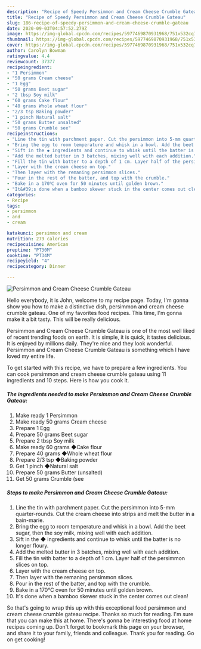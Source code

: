 ```yaml
---
description: "Recipe of Speedy Persimmon and Cream Cheese Crumble Gateau"
title: "Recipe of Speedy Persimmon and Cream Cheese Crumble Gateau"
slug: 186-recipe-of-speedy-persimmon-and-cream-cheese-crumble-gateau
date: 2020-09-03T04:57:52.279Z
image: https://img-global.cpcdn.com/recipes/5977469870931968/751x532cq70/persimmon-and-cream-cheese-crumble-gateau-recipe-main-photo.jpg
thumbnail: https://img-global.cpcdn.com/recipes/5977469870931968/751x532cq70/persimmon-and-cream-cheese-crumble-gateau-recipe-main-photo.jpg
cover: https://img-global.cpcdn.com/recipes/5977469870931968/751x532cq70/persimmon-and-cream-cheese-crumble-gateau-recipe-main-photo.jpg
author: Carolyn Bowman
ratingvalue: 4.4
reviewcount: 37377
recipeingredient:
- "1 Persimmon"
- "50 grams Cream cheese"
- "1 Egg"
- "50 grams Beet sugar"
- "2 tbsp Soy milk"
- "60 grams Cake flour"
- "40 grams Whole wheat flour"
- "2/3 tsp Baking powder"
- "1 pinch Natural salt"
- "50 grams Butter unsalted"
- "50 grams Crumble see"
recipeinstructions:
- "Line the tin with parchment paper. Cut the persimmon into 5-mm quarter-rounds. Cut the cream cheese into strips and melt the butter in a bain-marie."
- "Bring the egg to room temperature and whisk in a bowl. Add the beet sugar, then the soy milk, mixing well with each addition."
- "Sift in the ◆ ingredients and continue to whisk until the batter is no longer floury."
- "Add the melted butter in 3 batches, mixing well with each addition."
- "Fill the tin with batter to a depth of 1 cm. Layer half of the persimmon slices on top."
- "Layer with the cream cheese on top."
- "Then layer with the remaning persimmon slices."
- "Pour in the rest of the batter, and top with the crumble."
- "Bake in a 170℃ oven for 50 minutes until golden brown."
- "It&#39;s done when a bamboo skewer stuck in the center comes out clean!"
categories:
- Recipe
tags:
- persimmon
- and
- cream

katakunci: persimmon and cream 
nutrition: 279 calories
recipecuisine: American
preptime: "PT30M"
cooktime: "PT34M"
recipeyield: "4"
recipecategory: Dinner

---
```



![Persimmon and Cream Cheese Crumble Gateau](https://img-global.cpcdn.com/recipes/5977469870931968/751x532cq70/persimmon-and-cream-cheese-crumble-gateau-recipe-main-photo.jpg)

Hello everybody, it is John, welcome to my recipe page. Today, I'm gonna show you how to make a distinctive dish, persimmon and cream cheese crumble gateau. One of my favorites food recipes. This time, I'm gonna make it a bit tasty. This will be really delicious.

Persimmon and Cream Cheese Crumble Gateau is one of the most well liked of recent trending foods on earth. It is simple, it is quick, it tastes delicious. It is enjoyed by millions daily. They're nice and they look wonderful. Persimmon and Cream Cheese Crumble Gateau is something which I have loved my entire life.




To get started with this recipe, we have to prepare a few ingredients. You can cook persimmon and cream cheese crumble gateau using 11 ingredients and 10 steps. Here is how you cook it.

<!--inarticleads1-->

##### The ingredients needed to make Persimmon and Cream Cheese Crumble Gateau:

1. Make ready 1 Persimmon
1. Make ready 50 grams Cream cheese
1. Prepare 1 Egg
1. Prepare 50 grams Beet sugar
1. Prepare 2 tbsp Soy milk
1. Make ready 60 grams ◆Cake flour
1. Prepare 40 grams ◆Whole wheat flour
1. Prepare 2/3 tsp ◆Baking powder
1. Get 1 pinch ◆Natural salt
1. Prepare 50 grams Butter (unsalted)
1. Get 50 grams Crumble (see




<!--inarticleads2-->

##### Steps to make Persimmon and Cream Cheese Crumble Gateau:

1. Line the tin with parchment paper. Cut the persimmon into 5-mm quarter-rounds. Cut the cream cheese into strips and melt the butter in a bain-marie.
1. Bring the egg to room temperature and whisk in a bowl. Add the beet sugar, then the soy milk, mixing well with each addition.
1. Sift in the ◆ ingredients and continue to whisk until the batter is no longer floury.
1. Add the melted butter in 3 batches, mixing well with each addition.
1. Fill the tin with batter to a depth of 1 cm. Layer half of the persimmon slices on top.
1. Layer with the cream cheese on top.
1. Then layer with the remaning persimmon slices.
1. Pour in the rest of the batter, and top with the crumble.
1. Bake in a 170℃ oven for 50 minutes until golden brown.
1. It&#39;s done when a bamboo skewer stuck in the center comes out clean!




So that's going to wrap this up with this exceptional food persimmon and cream cheese crumble gateau recipe. Thanks so much for reading. I'm sure that you can make this at home. There's gonna be interesting food at home recipes coming up. Don't forget to bookmark this page on your browser, and share it to your family, friends and colleague. Thank you for reading. Go on get cooking!
